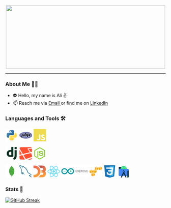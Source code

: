 <div id="header" align="center">
  <img src="https://media.giphy.com/media/l3vR85PnGsBwu1PFK/giphy.gif" align="center" width="500" height="200">
</div>
<hr>

### About Me 🙋‍♂️

- 👽 Hello, my name is Ali ✌️
- 📫 Reach me via <a href="mailto: Olliek95@gmail.com"> Email </a> or find me on <a href="https://www.linkedin.com/in/ali-olliek-7387ba172/"> LinkedIn </a>

### Languages and Tools 🛠️
<span> <img src="https://github.com/devicons/devicon/blob/master/icons/python/python-original.svg" width="40" height="40"> </span>
<span> <img src="https://github.com/devicons/devicon/blob/master/icons/php/php-original.svg" width="40" height="40"> </span>
<span> <img src="https://github.com/devicons/devicon/blob/master/icons/javascript/javascript-plain.svg" width="40" height="40"> </span>
<span> </span>

<span> <img src="https://github.com/devicons/devicon/blob/master/icons/django/django-plain.svg" width="40" height="40"> </span>
<span> <img src="https://github.com/devicons/devicon/blob/master/icons/laravel/laravel-plain.svg" width="40" height="40"> </span>
<span> <img src="https://github.com/devicons/devicon/blob/master/icons/nodejs/nodejs-plain.svg" width="40" height="40"> </span>

<span> </span>
<span> <img src="https://github.com/devicons/devicon/blob/master/icons/mongodb/mongodb-plain.svg" width="40" height="40"> </span>
<span> <img src="https://github.com/devicons/devicon/blob/master/icons/mysql/mysql-original.svg" width="40" height="40"> </span>
<span> </span>
<span> <img src="https://github.com/devicons/devicon/blob/master/icons/d3js/d3js-original.svg" width="40" height="40"> </span>
<span> <img src="https://github.com/devicons/devicon/blob/master/icons/react/react-original.svg" width="40" height="40"> </span>
<span> <img src="https://github.com/devicons/devicon/blob/master/icons/arduino/arduino-original.svg" width="40" height="40"> </span>
<span> <img src="https://github.com/devicons/devicon/blob/master/icons/express/express-original-wordmark.svg" width="40" height="40"> </span>
<span> <img src="https://github.com/devicons/devicon/blob/master/icons/amazonwebservices/amazonwebservices-original.svg" width="40" height="40"> </span>
<span> <img src="https://github.com/devicons/devicon/blob/master/icons/css3/css3-original.svg" width="40" height="40"> </span>
<span> <img src="https://github.com/devicons/devicon/blob/master/icons/androidstudio/androidstudio-original.svg" width="40" height="40"> </span>







### Stats 💯
[![GitHub Streak](http://github-readme-streak-stats.herokuapp.com?user=Ali-Olliek&theme=onedark&hide_border=true&date_format=M%20j%5B%2C%20Y%5D)](https://git.io/streak-stats)
